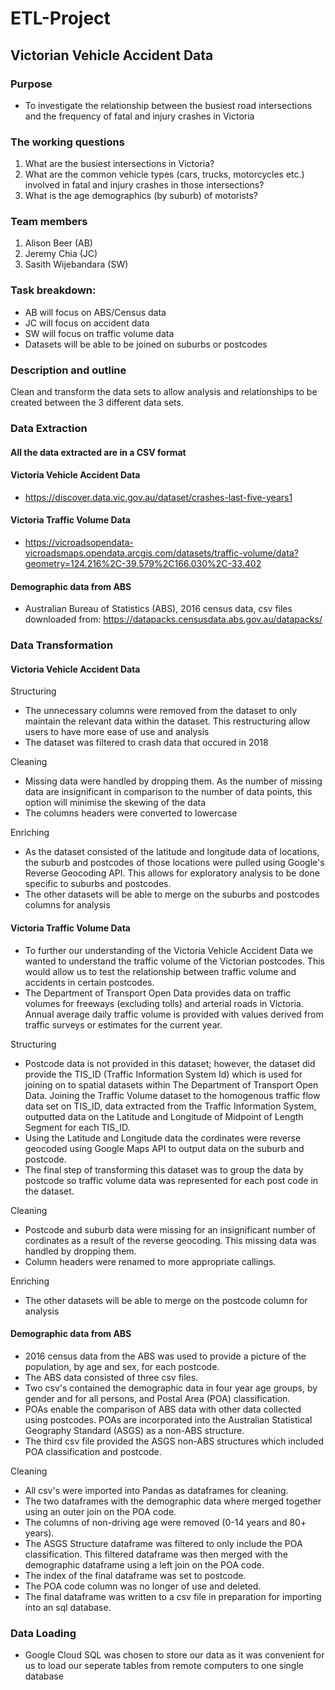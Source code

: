 # ETL-Project
## Victorian Vehicle Accident Data

### Purpose
- To investigate the relationship between the busiest road intersections and the frequency of fatal and injury crashes in Victoria

### The working questions
1. What are the busiest intersections in Victoria?
2. What are the common vehicle types (cars, trucks, motorcycles etc.) involved in fatal and injury crashes in those intersections?
3. What is the age demographics (by suburb) of motorists?

### Team members
1. Alison Beer (AB)
2. Jeremy Chia (JC)
3. Sasith Wijebandara (SW)

### Task breakdown:
- AB will focus on ABS/Census data
- JC will focus on accident data
- SW will focus on traffic volume data
- Datasets will be able to be joined on suburbs or postcodes

### Description and outline
Clean and transform the data sets to allow analysis and relationships to be created between the 3 different data sets. 

### Data Extraction
#### All the data extracted are in a CSV format

#### Victoria Vehicle Accident Data
- https://discover.data.vic.gov.au/dataset/crashes-last-five-years1

#### Victoria Traffic Volume Data
- https://vicroadsopendata-vicroadsmaps.opendata.arcgis.com/datasets/traffic-volume/data?geometry=124.216%2C-39.579%2C166.030%2C-33.402

#### Demographic data from ABS
- Australian Bureau of Statistics (ABS), 2016 census data, csv files downloaded from: https://datapacks.censusdata.abs.gov.au/datapacks/

### Data Transformation
#### Victoria Vehicle Accident Data
Structuring
- The unnecessary columns were removed from the dataset to only maintain the relevant data within the dataset. This restructuring allow users to have more ease of use and analysis
- The dataset was filtered to crash data that occured in 2018

Cleaning
- Missing data were handled by dropping them. As the number of missing data are insignificant in comparison to the number of data points, this option will minimise the skewing of the data
- The columns headers were converted to lowercase

Enriching
- As the dataset consisted of the latitude and longitude data of locations, the suburb and postcodes of those locations were pulled using Google's Reverse Geocoding API. This allows for exploratory analysis to be done specific to suburbs and postcodes.
- The other datasets will be able to merge on the suburbs and postcodes columns for analysis

#### Victoria Traffic Volume Data
- To further our understanding of the Victoria Vehicle Accident Data we wanted to understand the traffic volume of the Victorian postcodes. This would allow us to test the relationship between traffic volume and accidents in certain postcodes.
- The Department of Transport Open Data provides data on traffic volumes for freeways (excluding tolls) and arterial roads in Victoria. Annual average daily traffic volume is provided with values derived from traffic surveys or estimates for the current year. 

Structuring
- Postcode data is not provided in this dataset; however, the dataset did provide the TIS_ID (Traffic Information System Id) which is used for joining on to spatial datasets within The Department of Transport Open Data. Joining the Traffic Volume dataset to the homogenous traffic flow data set on TIS_ID, data extracted from the Traffic Information System, outputted data on the Latitude and Longitude of Midpoint of Length Segment for each TIS_ID.
- Using the Latitude and Longitude data the cordinates were reverse geocoded using Google Maps API to output data on the suburb and postcode.
- The final step of transforming this dataset was to group the data by postcode so traffic volume data was represented for each post code in the dataset.

Cleaning
- Postcode and suburb data were missing for an insignificant number of cordinates as a result of the reverse geocoding. This missing data was handled by dropping them.
- Column headers were renamed to more appropriate callings.

Enriching
- The other datasets will be able to merge on the postcode column for analysis

#### Demographic data from ABS
- 2016 census data from the ABS was used to provide a picture of the population, by age and sex, for each postcode. 
- The ABS data consisted of three csv files. 
- Two csv's contained the demographic data in four year age groups, by gender and for all persons, and Postal Area (POA) classification. 
- POAs enable the comparison of ABS data with other data collected using postcodes. POAs are incorporated into the Australian Statistical Geography Standard (ASGS) as a non-ABS structure. 
- The third csv file provided the ASGS non-ABS structures which included POA classification and postcode. 

Cleaning
- All csv's were imported into Pandas as dataframes for cleaning.
- The two dataframes with the demographic data where merged together using an outer join on the POA code. 
- The columns of non-driving age were removed (0-14 years and 80+ years).
- The ASGS Structure dataframe was filtered to only include the POA classification. This filtered dataframe was then merged with the demographic dataframe using a left join on the POA code. 
- The index of the final dataframe was set to postcode.
- The POA code column was no longer of use and deleted.
- The final dataframe was written to a csv file in preparation for importing into an sql database. 

### Data Loading
- Google Cloud SQL was chosen to store our data as it was convenient for us to load our seperate tables from remote computers to one single database
